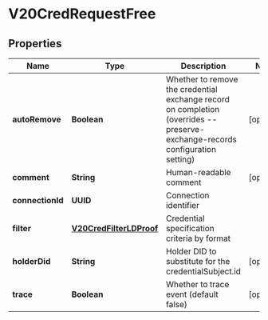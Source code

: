 

# V20CredRequestFree


## Properties

Name | Type | Description | Notes
------------ | ------------- | ------------- | -------------
**autoRemove** | **Boolean** | Whether to remove the credential exchange record on completion (overrides --preserve-exchange-records configuration setting) |  [optional]
**comment** | **String** | Human-readable comment |  [optional]
**connectionId** | **UUID** | Connection identifier | 
**filter** | [**V20CredFilterLDProof**](V20CredFilterLDProof.md) | Credential specification criteria by format | 
**holderDid** | **String** | Holder DID to substitute for the credentialSubject.id |  [optional]
**trace** | **Boolean** | Whether to trace event (default false) |  [optional]



